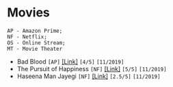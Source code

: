 # Movies

```
AP - Amazon Prime;
NF - Netflix;
OS - Online Stream;
MT - Movie Theater
```

- Bad Blood ```[AP]``` [[Link]](https://www.imdb.com/title/tt1773294/) ```[4/5]``` ```[11/2019]```
- The Pursuit of Happiness ```[NF]``` [[Link]](https://www.imdb.com/title/tt0454921/) ```[5/5]``` ```[11/2019]```
- Haseena Man Jayegi ```[NF]``` [[Link]](https://www.imdb.com/title/tt0267548/) ```[2.5/5]``` ```[11/2019]```

<!-- Template 
- Name ```[]``` [[]]() ```[/5]``` ```[/]```
>